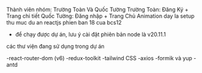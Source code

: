 Thành viên nhóm: Trường Toàn Và Quốc Tường
Trường Toàn: Đăng Ký + Trang chi tiết
Quốc Tường: Đăng nhập + Trang Chủ Animation
day la setup thu muc du an reactjs phien ban 18 cua bcs12

- để chạy được dự án, lưu ý cài đặt phiên bản node là v20.11.1

các thư viện đang sử dụng trong dự án

-react-router-dom (v6)
-redux-toolkit
-tailwind CSS
-axios
-formik và yup
-antd
